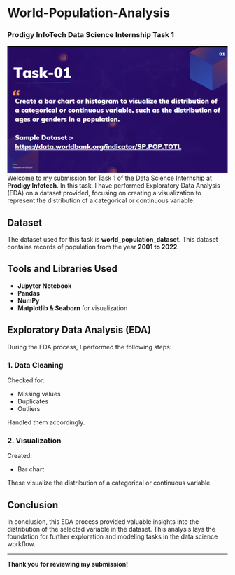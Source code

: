 # **World-Population-Analysis**
### **Prodigy InfoTech Data Science Internship Task 1**
![Alt Text](https://github.com/Sushmita2k04/World-Population-Analysis/blob/main/Task1.png)
Welcome to my submission for Task 1 of the Data Science Internship at **Prodigy Infotech**. In this task, I have performed Exploratory Data Analysis (EDA) on a dataset provided, focusing on creating a visualization to represent the distribution of a categorical or continuous variable.

## **Dataset**
The dataset used for this task is **world_population_dataset**. This dataset contains records of population from the year **2001 to 2022**.

## **Tools and Libraries Used**
- **Jupyter Notebook**
- **Pandas**
- **NumPy**
- **Matplotlib & Seaborn** for visualization

## **Exploratory Data Analysis (EDA)**
During the EDA process, I performed the following steps:

### **1. Data Cleaning**
Checked for:
- Missing values
- Duplicates
- Outliers

Handled them accordingly.

### **2. Visualization**
Created:
- Bar chart

These visualize the distribution of a categorical or continuous variable.

## **Conclusion**
In conclusion, this EDA process provided valuable insights into the distribution of the selected variable in the dataset. This analysis lays the foundation for further exploration and modeling tasks in the data science workflow.

---

**Thank you for reviewing my submission!**
